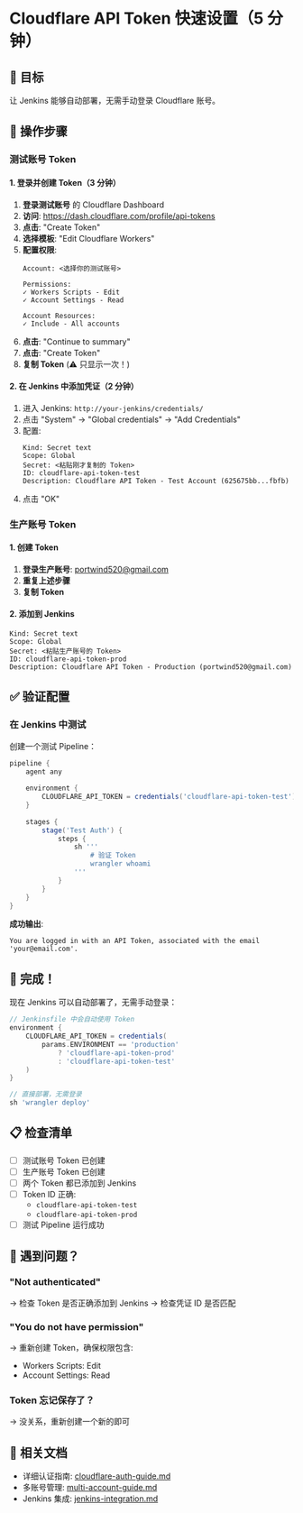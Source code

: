 # Cloudflare API Token 快速设置（5 分钟）

## 🎯 目标

让 Jenkins 能够自动部署，无需手动登录 Cloudflare 账号。

## 📝 操作步骤

### 测试账号 Token

#### 1. 登录并创建 Token（3 分钟）

1. **登录测试账号** 的 Cloudflare Dashboard
2. **访问**: https://dash.cloudflare.com/profile/api-tokens
3. **点击**: "Create Token"
4. **选择模板**: "Edit Cloudflare Workers"
5. **配置权限**:
   ```
   Account: <选择你的测试账号>
   
   Permissions:
   ✓ Workers Scripts - Edit
   ✓ Account Settings - Read
   
   Account Resources:
   ✓ Include - All accounts
   ```
6. **点击**: "Continue to summary"
7. **点击**: "Create Token"
8. **复制 Token** (⚠️ 只显示一次！)

#### 2. 在 Jenkins 中添加凭证（2 分钟）

1. 进入 Jenkins: `http://your-jenkins/credentials/`
2. 点击 "System" → "Global credentials" → "Add Credentials"
3. 配置:
   ```
   Kind: Secret text
   Scope: Global
   Secret: <粘贴刚才复制的 Token>
   ID: cloudflare-api-token-test
   Description: Cloudflare API Token - Test Account (625675bb...fbfb)
   ```
4. 点击 "OK"

### 生产账号 Token

#### 1. 创建 Token

1. **登录生产账号**: portwind520@gmail.com
2. **重复上述步骤**
3. **复制 Token**

#### 2. 添加到 Jenkins

```
Kind: Secret text
Scope: Global
Secret: <粘贴生产账号的 Token>
ID: cloudflare-api-token-prod
Description: Cloudflare API Token - Production (portwind520@gmail.com)
```

## ✅ 验证配置

### 在 Jenkins 中测试

创建一个测试 Pipeline：

```groovy
pipeline {
    agent any
    
    environment {
        CLOUDFLARE_API_TOKEN = credentials('cloudflare-api-token-test')
    }
    
    stages {
        stage('Test Auth') {
            steps {
                sh '''
                    # 验证 Token
                    wrangler whoami
                '''
            }
        }
    }
}
```

**成功输出**:
```
You are logged in with an API Token, associated with the email 'your@email.com'.
```

## 🎯 完成！

现在 Jenkins 可以自动部署了，无需手动登录：

```groovy
// Jenkinsfile 中会自动使用 Token
environment {
    CLOUDFLARE_API_TOKEN = credentials(
        params.ENVIRONMENT == 'production' 
            ? 'cloudflare-api-token-prod' 
            : 'cloudflare-api-token-test'
    )
}

// 直接部署，无需登录
sh 'wrangler deploy'
```

## 📋 检查清单

- [ ] 测试账号 Token 已创建
- [ ] 生产账号 Token 已创建
- [ ] 两个 Token 都已添加到 Jenkins
- [ ] Token ID 正确:
  - `cloudflare-api-token-test`
  - `cloudflare-api-token-prod`
- [ ] 测试 Pipeline 运行成功

## 🐛 遇到问题？

### "Not authenticated"
→ 检查 Token 是否正确添加到 Jenkins
→ 检查凭证 ID 是否匹配

### "You do not have permission"
→ 重新创建 Token，确保权限包含:
  - Workers Scripts: Edit
  - Account Settings: Read

### Token 忘记保存了？
→ 没关系，重新创建一个新的即可

## 🔗 相关文档

- 详细认证指南: [cloudflare-auth-guide.md](./cloudflare-auth-guide.md)
- 多账号管理: [multi-account-guide.md](./multi-account-guide.md)
- Jenkins 集成: [jenkins-integration.md](./jenkins-integration.md)
